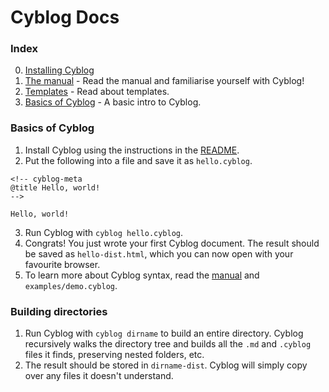 # Cyblog Docs

### Index
0. [Installing Cyblog](INSTALL.md)
1. [The manual](MANUAL.md) - Read the manual and familiarise yourself with Cyblog!
2. [Templates](templates.md) - Read about templates.
3. [Basics of Cyblog](#basics-of-cyblog) - A basic intro to Cyblog.

### Basics of Cyblog
1. Install Cyblog using the instructions in the [README](../README.md).
2. Put the following into a file and save it as `hello.cyblog`.
  ```
  <!-- cyblog-meta
  @title Hello, world!
  -->

  Hello, world!
  ```
3. Run Cyblog with `cyblog hello.cyblog`.
4. Congrats! You just wrote your first Cyblog document. The result should be
saved as `hello-dist.html`, which you can now open with your favourite browser.
5. To learn more about Cyblog syntax, read the [manual](MANUAL.md) and `examples/demo.cyblog`.

### Building directories
1. Run Cyblog with `cyblog dirname` to build an entire directory. Cyblog
recursively walks the directory tree and builds all the `.md` and `.cyblog`
files it finds, preserving nested folders, etc.
2. The result should be stored in `dirname-dist`. Cyblog will simply copy over
any files it doesn't understand.